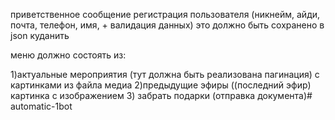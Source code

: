 приветственное сообщение
регистрация пользователя (никнейм, айди, почта, телефон, имя, + валидация данных) это должно быть сохранено в json куданить

меню должно состоять из:

 1)актуальные мероприятия (тут должна быть реализована пагинация) с картинками из файла медиа
 2)предыдущие эфиры ((последний эфир) картинка с изображением
3) забрать подарки (отправка документа)#   a u t o m a t i c - 1 b o t  
 